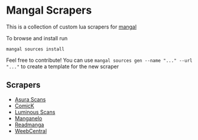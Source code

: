 # Mangal Scrapers

This is a collection of custom lua scrapers for [mangal](https://github.com/metafates/mangal)

To browse and install run

    mangal sources install

Feel free to contribute! You can use `mangal sources gen --name "..." --url "..."` to create a template for the new scraper

## Scrapers

- [Asura Scans](scrapers/AsuraScans.lua)
- [ComicK](scrapers/ComicK.lua)
- [Luminous Scans](scrapers/LuminousScans.lua)
- [Manganelo](scrapers/Manganelo.lua)
- [Readmanga](scrapers/Readmanga.lua)
- [WeebCentral](scrapers/WeebCentral.lua)
